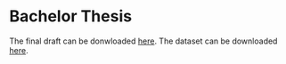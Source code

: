 # Bachelor Thesis

The final draft can be donwloaded [here][1].
The dataset can be downloaded [here][2].

[1]: https://bit.ly/2CzgcEW
[2]: https://bit.ly/2oUKxnG
